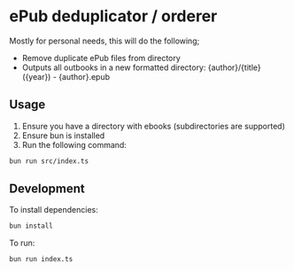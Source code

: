 # ePub deduplicator / orderer

Mostly for personal needs, this will do the following;

- Remove duplicate ePub files from directory
- Outputs all outbooks in a new formatted directory: {author}/{title} ({year}) - {author}.epub


## Usage

1. Ensure you have a directory with ebooks (subdirectories are supported)
2. Ensure bun is installed
3. Run the following command:
```bash
bun run src/index.ts
```

## Development

To install dependencies:

```bash
bun install
```

To run:

```bash
bun run index.ts
```
